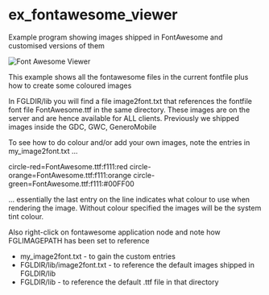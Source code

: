 # ex_fontawesome_viewer
Example program showing images shipped in FontAwesome and customised versions of them

![Font Awesome Viewer](https://user-images.githubusercontent.com/13615993/32206426-d6da4760-be59-11e7-8342-5175a6ad8a17.png)

This example shows all the fontawesome files in the current fontfile plus how
to create some coloured images

In FGLDIR/lib you will find a file image2font.txt that references the fontfile 
font file FontAwesome.ttf in the same directory.  These images are on the 
server and are hence available for ALL clients.  Previously we shipped images
inside the GDC, GWC, GeneroMobile 

To see how to do colour and/or add your own images, note the entries in my_image2font.txt ...

circle-red=FontAwesome.ttf:f111:red
circle-orange=FontAwesome.ttf:f111:orange
circle-green=FontAwesome.ttf:f111:#00FF00

... essentially the last entry on the line indicates what colour to use when
rendering the image.  Without colour specified the images will be the system
tint colour.

Also right-click on fontawesome application node and note how FGLIMAGEPATH has
been set to reference
- my_image2font.txt - to gain the custom entries
- FGLDIR/lib/image2font.txt - to reference the default images shipped in FGLDIR/lib
- FGLDIR/lib - to reference the default .ttf file in that directory
